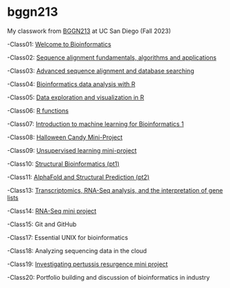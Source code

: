 # bggn213
My classwork from [BGGN213](https://bioboot.github.io/bggn213_F23/) at UC San Diego (Fall 2023)

-Class01: [Welcome to Bioinformatics](https://github.com/Jazz6544/bggn213/blob/main/lab1.pdf)

-Class02: [Sequence alignment fundamentals, algorithms and applications](https://github.com/Jazz6544/bggn213/blob/main/lab2.pdf)

-Class03: [Advanced sequence alignment and database searching](https://github.com/Jazz6544/bggn213/blob/main/lab3/lab3.pdf)

-Class04: [Bioinformatics data analysis with R](https://github.com/Jazz6544/bggn213/blob/main/lab4/lab4.pdf)

-Class05: [Data exploration and visualization in R](https://github.com/Jazz6544/bggn213/blob/main/lab5/lab5.pdf)

-Class06: [R functions](https://github.com/Jazz6544/bggn213/blob/main/lab6/lab6.pdf)

-Class07: [Introduction to machine learning for Bioinformatics 1](https://github.com/Jazz6544/bggn213/blob/main/lab7/Lab7%20PCA.pdf)

-Class08: [Halloween Candy Mini-Project](https://github.com/Jazz6544/bggn213/blob/main/Halloween%20Mini-Project/Halloween-Mini-Project.pdf)

-Class09: [Unsupervised learning mini-project](https://github.com/Jazz6544/bggn213/blob/main/lab9/lab9.pdf)

-Class10: [Structural Bioinformatics (pt1)](https://github.com/Jazz6544/bggn213/blob/main/lab10/lab10.pdf)

-Class11: [AlphaFold and Structural Prediction (pt2)](https://github.com/Jazz6544/bggn213/blob/main/lab11/lab11.pdf)

-Class13: [Transcriptomics, RNA-Seq analysis, and the interpretation of gene lists](https://github.com/Jazz6544/bggn213/blob/main/lab13/lab13.pdf)

-Class14: [RNA-Seq mini project](https://github.com/Jazz6544/bggn213/blob/main/lab14/lab14.pdf)

-Class15: Git and GitHub

-Class17: Essential UNIX for bioinformatics

-Class18: Analyzing sequencing data in the cloud

-Class19: [Investigating pertussis resurgence mini project](https://github.com/Jazz6544/bggn213/blob/main/lab19/lab19.pdf)

-Class20: Portfolio building and discussion of bioinformatics in industry
